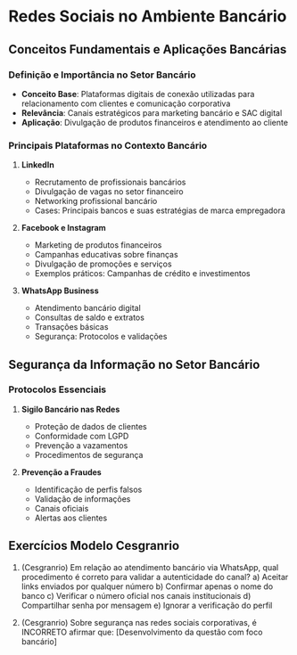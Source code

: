 # Redes Sociais no Ambiente Bancário

## Conceitos Fundamentais e Aplicações Bancárias

### Definição e Importância no Setor Bancário
- **Conceito Base**: Plataformas digitais de conexão utilizadas para relacionamento com clientes e comunicação corporativa
- **Relevância**: Canais estratégicos para marketing bancário e SAC digital
- **Aplicação**: Divulgação de produtos financeiros e atendimento ao cliente

### Principais Plataformas no Contexto Bancário

1. **LinkedIn**
   - Recrutamento de profissionais bancários
   - Divulgação de vagas no setor financeiro
   - Networking profissional bancário
   - Cases: Principais bancos e suas estratégias de marca empregadora

2. **Facebook e Instagram**
   - Marketing de produtos financeiros
   - Campanhas educativas sobre finanças
   - Divulgação de promoções e serviços
   - Exemplos práticos: Campanhas de crédito e investimentos

3. **WhatsApp Business**
   - Atendimento bancário digital
   - Consultas de saldo e extratos
   - Transações básicas
   - Segurança: Protocolos e validações

## Segurança da Informação no Setor Bancário

### Protocolos Essenciais
1. **Sigilo Bancário nas Redes**
   - Proteção de dados de clientes
   - Conformidade com LGPD
   - Prevenção a vazamentos
   - Procedimentos de segurança

2. **Prevenção a Fraudes**
   - Identificação de perfis falsos
   - Validação de informações
   - Canais oficiais
   - Alertas aos clientes

## Exercícios Modelo Cesgranrio

1. (Cesgranrio) Em relação ao atendimento bancário via WhatsApp, qual procedimento é correto para validar a autenticidade do canal?
   a) Aceitar links enviados por qualquer número
   b) Confirmar apenas o nome do banco
   c) Verificar o número oficial nos canais institucionais
   d) Compartilhar senha por mensagem
   e) Ignorar a verificação do perfil

2. (Cesgranrio) Sobre segurança nas redes sociais corporativas, é INCORRETO afirmar que:
   [Desenvolvimento da questão com foco bancário]